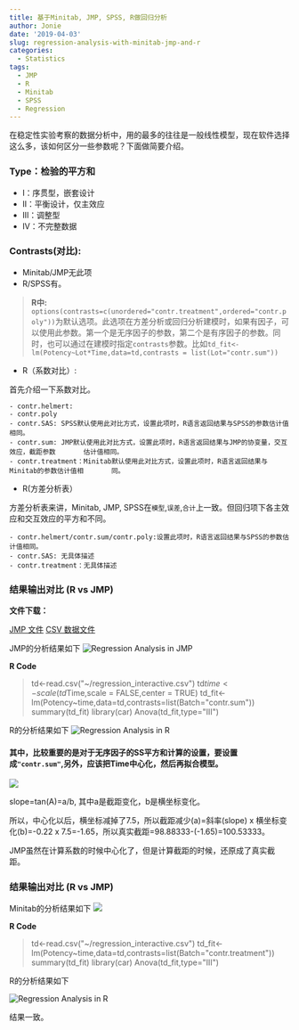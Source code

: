 ```yaml
---
title: 基于Minitab, JMP, SPSS, R做回归分析
author: Jonie
date: '2019-04-03'
slug: regression-analysis-with-minitab-jmp-and-r
categories:
  - Statistics
tags:
  - JMP
  - R
  - Minitab
  - SPSS
  - Regression
---
```


在稳定性实验考察的数据分析中，用的最多的往往是一般线性模型，现在软件选择这么多，该如何区分一些参数呢？下面做简要介绍。

### Type：检验的平方和

- I：序贯型，嵌套设计
- II：平衡设计，仅主效应
- III：调整型
- IV：不完整数据

### Contrasts(对比):

- Minitab/JMP无此项
- R/SPSS有。

>**R中:**
`options(contrasts=c(unordered="contr.treatment",ordered="contr.poly"))`为默认选项。此选项在方差分析或回归分析建模时，如果有因子，可以使用此参数。第一个是无序因子的参数，第二个是有序因子的参数。同时，也可以通过在建模时指定`contrasts`参数。比如`td_fit<-lm(Potency~Lot*Time,data=td,contrasts = list(Lot="contr.sum"))`

- R（系数对比）:    

首先介绍一下系数对比。

    - contr.helmert:
    - contr.poly
    - contr.SAS: SPSS默认使用此对比方式，设置此项时，R语言返回结果与SPSS的参数估计值相同。
    - contr.sum: JMP默认使用此对比方式，设置此项时，R语言返回结果与JMP的协变量，交互效应，截距参数       估计值相同。
    - contr.treatment：Minitab默认使用此对比方式，设置此项时，R语言返回结果与Minitab的参数估计值相       同。


- R(方差分析表）

方差分析表来讲，Minitab, JMP, SPSS在`模型`,`误差`,`合计`上一致。但回归项下各主效应和交互效应的平方和不同。   

    - contr.helmert/contr.sum/contr.poly:设置此项时，R语言返回结果与SPSS的参数估计值相同。
    - contr.SAS: 无具体描述
    - contr.treatment：无具体描述
    
### 结果输出对比 (R vs JMP)

**文件下载：**

[JMP 文件](https://datasciences-1255638709.cos.ap-shanghai.myqcloud.com/Regression_interactive.jmp)
[CSV 数据文件](https://datasciences-1255638709.cos.ap-shanghai.myqcloud.com/Regression_interactive.csv)

JMP的分析结果如下
![Regression Analysis in JMP](https://datasciences-1255638709.cos.ap-shanghai.myqcloud.com/regression_JMP.JPG)

**R Code**

>td<-read.csv("~/regression_interactive.csv")
td$time<-scale(td$Time,scale = FALSE,center = TRUE)
td_fit<-lm(Potency~time,data=td,contrasts=list(Batch="contr.sum"))
summary(td_fit)
library(car)
Anova(td_fit,type="III")


R的分析结果如下
![Regression Analysis in R](https://datasciences-1255638709.cos.ap-shanghai.myqcloud.com/Regression_R.png)

#### 其中，比较重要的是对于无序因子的SS平方和计算的设置，要设置成`"contr.sum"`,另外，应该把Time中心化，然后再拟合模型。

![](https://datasciences-1255638709.cos.ap-shanghai.myqcloud.com/Regression_intercept.png)

slope=tan(A)=a/b, 其中a是截距变化，b是横坐标变化。

所以，中心化以后，横坐标减掉了7.5，所以截距减少(a)=斜率(slope) x 横坐标变化(b)=-0.22 x 7.5=-1.65，所以真实截距=98.88333-(-1.65)=100.53333。

JMP虽然在计算系数的时候中心化了，但是计算截距的时候，还原成了真实截距。


### 结果输出对比 (R vs JMP)

Minitab的分析结果如下
![](https://blog-1255638709.cos.ap-chengdu.myqcloud.com/RegressionMinitab.png)


**R Code**

>td<-read.csv("~/regression_interactive.csv")
td_fit<-lm(Potency~time,data=td,contrasts=list(Batch="contr.treatment"))
summary(td_fit)
library(car)
Anova(td_fit,type="III")


R的分析结果如下

![Regression Analysis in R](https://blog-1255638709.cos.ap-chengdu.myqcloud.com/Regression_R2.png)

结果一致。